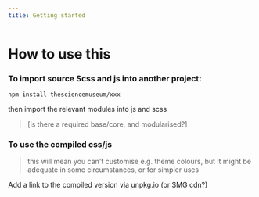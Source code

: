 ```yaml
---
title: Getting started
---
```


# How to use this

### To import source Scss and js into another project:

```
npm install thesciencemuseum/xxx
```

then import the relevant modules into js and scss

> [is there a required base/core, and modularised?]

### To use the compiled css/js

> this will mean you can't customise e.g. theme colours, but it might be adequate in some circumstances, or for simpler uses

Add a link to the compiled version via unpkg.io (or SMG cdn?)
